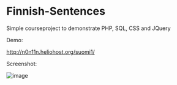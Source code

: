 # Finnish-Sentences
Simple courseproject to demonstrate PHP, SQL, CSS and JQuery

Demo:

http://n0n11n.heliohost.org/suomi1/


Screenshot:

![image](https://user-images.githubusercontent.com/58859798/73493887-46dca780-43bc-11ea-9442-296592b7ce43.png)
